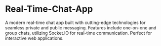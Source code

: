 # Real-Time-Chat-App
A modern real-time chat app built with cutting-edge technologies for seamless private and public messaging. Features include one-on-one and group chats, utilizing Socket.IO for real-time communication. Perfect for interactive web applications.  
